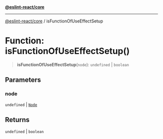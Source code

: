 [**@eslint-react/core**](../README.md)

***

[@eslint-react/core](../README.md) / isFunctionOfUseEffectSetup

# Function: isFunctionOfUseEffectSetup()

> **isFunctionOfUseEffectSetup**(`node`): `undefined` \| `boolean`

## Parameters

### node

`undefined` | [`Node`](../-internal-/type-aliases/Node.md)

## Returns

`undefined` \| `boolean`
